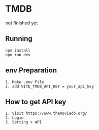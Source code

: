 # TMDB
not finished yet

## Running
```
npm install
npm run dev
```

## env Preparation
```
1. Make .env File
2. add VITE_TMDB_API_KEY = your_api_key
```
## How to get API key
```
1. Visit https://www.themoviedb.org/
2. Login
3. Setting > API
```
